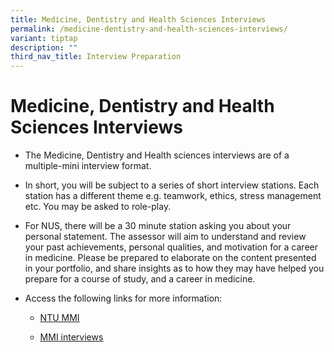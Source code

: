 ```yaml
---
title: Medicine, Dentistry and Health Sciences Interviews
permalink: /medicine-dentistry-and-health-sciences-interviews/
variant: tiptap
description: ""
third_nav_title: Interview Preparation
---
```

<h1>Medicine, Dentistry&nbsp;and Health Sciences Interviews</h1>
<ul>
<li>
<p>The Medicine, Dentistry and Health sciences interviews are of a multiple-mini
interview format.</p>
</li>
<li>
<p>In short, you will be subject to a series of short interview stations.
Each station has a different theme e.g. teamwork, ethics, stress management
etc. You may be asked to role-play.&nbsp;</p>
</li>
<li>
<p>For NUS, there will be a 30 minute station asking you about your personal
statement. The assessor will aim to understand and review your past achievements,
personal qualities, and motivation for a career in medicine. Please be
prepared to elaborate on the content presented in your portfolio, and share
insights as to how they may have helped you prepare for a course of study,
and a career in medicine.</p>
</li>
<li>
<p>Access the following links for more information:</p>
<ul>
<li>
<p><a href="https://www.ntu.edu.sg/medicine/education/bachelor-of-medicine-and-bachelor-of-surgery-(mbbs)/about-multiple-mini-interview-(mmi)" class="wixui-rich-text__text" rel="noreferrer noopener" target="_blank"><u>NTU MMI</u></a>
</p>
</li>
<li>
<p><a href="https://www.themedicportal.com/application-guide/medical-school-interview/mmi-interviews/" class="wixui-rich-text__text" rel="noreferrer noopener" target="_blank"><u>MMI interviews</u></a>
</p>
</li>
</ul>
</li>
</ul>
<p></p>